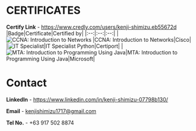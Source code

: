 # CERTIFICATES #

**Certify Link** - https://www.credly.com/users/kenji-shimizu.eb55672d
|Badge|Certificate|Certified by|
|:--:|:--:|:--:|
|![CCNA: Introduction to Networks](https://images.credly.com/size/110x110/images/70d71df5-f3dc-4380-9b9d-f22513a70417/CCNAITN__1_.png) |CCNA: Introduction to Networks|Cisco|
|![IT Specialist](https://images.credly.com/size/110x110/images/3c4602d8-832e-4a24-b42d-00359ce746f7/ITS-Badges_Python_1200px.png)|IT Specialist Python|Certiport|
|![MTA: Introduction to Programming Using Java](https://images.credly.com/size/110x110/images/74450625-9ec7-41a7-897e-aa61a9ea4278/MTA-Introduction_to_Programming_Using_Java-600x600.png)|MTA: Introduction to Programming Using Java|Microsoft|

# Contact #
**LinkedIn** - https://www.linkedin.com/in/kenji-shimizu-07798b130/

**Email** - kenjishimizu1717@gmail.com

**Tel No.** - +63 917 502 8874

